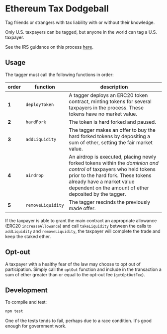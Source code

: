 # Ethereum Tax Dodgeball

Tag friends or strangers with tax liability with or without their knowledge.

Only U.S. taxpayers can be tagged, but anyone in the world can tag a U.S. taxpayer.

See the IRS guidance on this process [here](https://www.irs.gov/pub/irs-drop/rr-19-24.pdf).

## Usage

The tagger must call the following functions in order:

| order | function | description |
|-|-|-|
| **1** | `deployToken` | A tagger deploys an ERC20 token contract, minting tokens for several taxpayers in the process.  These tokens have no market value. |
| **2** | `hardFork` | The token is hard forked and paused. |
| **3** | `addLiquidity` | The tagger makes an offer to buy the hard forked tokens by depositing a sum of ether, setting the fair market value. |
| **4** | `airdrop` | An airdrop is executed, placing newly forked tokens within the *dominion and control* of taxpayers who held tokens prior to the hard fork.  These tokens already have a market value dependent on the amount of ether deposited by the tagger. |
| **5** | `removeLiquidity` | The tagger rescinds the previously made offer. |

If the taxpayer is able to grant the main contract an appropriate allowance (ERC20 `increaseAllowance`) and call `takeLiquidity` between the calls to `addLiquidity` and `removeLiquidity`, the taxpayer will complete the trade and keep the staked ether.

## Opt-out

A taxpayer with a healthy fear of the law may choose to opt out of participation.  Simply call the `optOut` function and include in the transaction a sum of ether greater than or equal to the opt-out fee (`getOptOutFee`).

## Development

To compile and test:

```bash
npm test
```

One of the tests tends to fail, perhaps due to a race condition.  It's good enough for government work.
